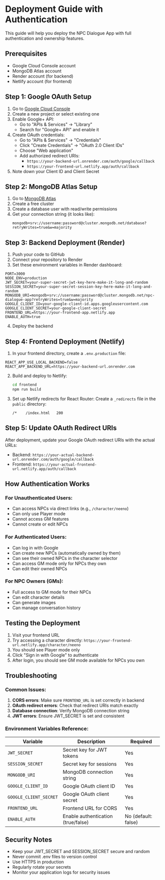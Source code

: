 # Deployment Guide with Authentication

This guide will help you deploy the NPC Dialogue App with full authentication and ownership features.

## Prerequisites

- Google Cloud Console account
- MongoDB Atlas account
- Render account (for backend)
- Netlify account (for frontend)

## Step 1: Google OAuth Setup

1. Go to [Google Cloud Console](https://console.cloud.google.com/)
2. Create a new project or select existing one
3. Enable Google+ API:
   - Go to "APIs & Services" → "Library"
   - Search for "Google+ API" and enable it
4. Create OAuth credentials:
   - Go to "APIs & Services" → "Credentials"
   - Click "Create Credentials" → "OAuth 2.0 Client IDs"
   - Choose "Web application"
   - Add authorized redirect URIs:
     - `https://your-backend-url.onrender.com/auth/google/callback`
     - `https://your-frontend-url.netlify.app/auth/callback`
5. Note down your Client ID and Client Secret

## Step 2: MongoDB Atlas Setup

1. Go to [MongoDB Atlas](https://www.mongodb.com/atlas)
2. Create a free cluster
3. Create a database user with read/write permissions
4. Get your connection string (it looks like):
   ```
   mongodb+srv://username:password@cluster.mongodb.net/database?retryWrites=true&w=majority
   ```

## Step 3: Backend Deployment (Render)

1. Push your code to GitHub
2. Connect your repository to Render
3. Set these environment variables in Render dashboard:

```
PORT=3000
NODE_ENV=production
JWT_SECRET=your-super-secret-jwt-key-here-make-it-long-and-random
SESSION_SECRET=your-super-secret-session-key-here-make-it-long-and-random
MONGODB_URI=mongodb+srv://username:password@cluster.mongodb.net/npc-dialogue-app?retryWrites=true&w=majority
GOOGLE_CLIENT_ID=your-google-client-id.apps.googleusercontent.com
GOOGLE_CLIENT_SECRET=your-google-client-secret
FRONTEND_URL=https://your-frontend-app.netlify.app
ENABLE_AUTH=true
```

4. Deploy the backend

## Step 4: Frontend Deployment (Netlify)

1. In your frontend directory, create a `.env.production` file:

```
REACT_APP_USE_LOCAL_BACKEND=false
REACT_APP_BACKEND_URL=https://your-backend-url.onrender.com
```

2. Build and deploy to Netlify:
   ```bash
   cd frontend
   npm run build
   ```

3. Set up Netlify redirects for React Router:
   Create a `_redirects` file in the `public` directory:
   ```
   /*    /index.html   200
   ```

## Step 5: Update OAuth Redirect URIs

After deployment, update your Google OAuth redirect URIs with the actual URLs:
- Backend: `https://your-actual-backend-url.onrender.com/auth/google/callback`
- Frontend: `https://your-actual-frontend-url.netlify.app/auth/callback`

## How Authentication Works

### For Unauthenticated Users:
- Can access NPCs via direct links (e.g., `/character/neeno`)
- Can only use Player mode
- Cannot access GM features
- Cannot create or edit NPCs

### For Authenticated Users:
- Can log in with Google
- Can create new NPCs (automatically owned by them)
- Can see their owned NPCs in the character selector
- Can access GM mode only for NPCs they own
- Can edit their owned NPCs

### For NPC Owners (GMs):
- Full access to GM mode for their NPCs
- Can edit character details
- Can generate images
- Can manage conversation history

## Testing the Deployment

1. Visit your frontend URL
2. Try accessing a character directly: `https://your-frontend-url.netlify.app/character/neeno`
3. You should see Player mode only
4. Click "Sign in with Google" to authenticate
5. After login, you should see GM mode available for NPCs you own

## Troubleshooting

### Common Issues:

1. **CORS errors**: Make sure `FRONTEND_URL` is set correctly in backend
2. **OAuth redirect errors**: Check that redirect URIs match exactly
3. **Database connection**: Verify MongoDB connection string
4. **JWT errors**: Ensure JWT_SECRET is set and consistent

### Environment Variables Reference:

| Variable | Description | Required |
|----------|-------------|----------|
| `JWT_SECRET` | Secret key for JWT tokens | Yes |
| `SESSION_SECRET` | Secret key for sessions | Yes |
| `MONGODB_URI` | MongoDB connection string | Yes |
| `GOOGLE_CLIENT_ID` | Google OAuth client ID | Yes |
| `GOOGLE_CLIENT_SECRET` | Google OAuth client secret | Yes |
| `FRONTEND_URL` | Frontend URL for CORS | Yes |
| `ENABLE_AUTH` | Enable authentication (true/false) | No (default: false) |

## Security Notes

- Keep your JWT_SECRET and SESSION_SECRET secure and random
- Never commit .env files to version control
- Use HTTPS in production
- Regularly rotate your secrets
- Monitor your application logs for security issues 